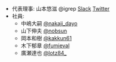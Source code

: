 - 代表理事: 山本悠滋 @igrep [Slack](https://app.slack.com/client/T4LFB6C4C/C5666B6BB/user_profile/U4LGTMTMK) [Twitter](https://twitter.com/igrep)
- 社員:
    - 中嶋大嗣 [@nakaji\_dayo](https://twitter.com/nakaji_dayo/)
    - 山下伸夫 [@nobsun](https://twitter.com/nobsun)
    - 岡本和樹 [@kakkun61](https://haskell-jp.slack.com/team/U4L0B71L1)
    - 木下郁章 [@fumieval](https://twitter.com/fumieval)
    - 廣瀬達也 [@lotz84\_](https://twitter.com/lotz84_)
